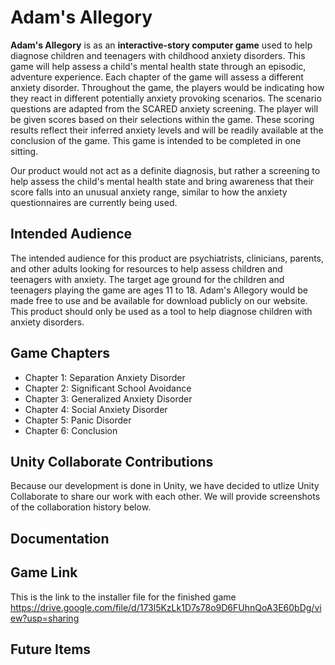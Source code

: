 # Adam's Allegory

**Adam's Allegory** is as an **interactive-story computer game** used to help diagnose children and teenagers with childhood anxiety disorders. This game will help assess a child's mental health state through an episodic, adventure experience. Each chapter of the game will assess a different anxiety disorder. Throughout the game, the players would be indicating how they react in different potentially anxiety provoking scenarios. The scenario questions are adapted from the SCARED anxiety screening. The player will be given scores based on their selections within the game. These scoring results reflect their inferred anxiety levels and will be readily available at the conclusion of the game. This game is intended to be completed in one sitting.

Our product would not act as a definite diagnosis, but rather a screening to help assess the child's mental health state and bring awareness that their score falls into an unusual anxiety range, similar to how the anxiety questionnaires are currently being used.

## Intended Audience
The intended audience for this product are psychiatrists, clinicians, parents, and other adults looking for resources to help assess children and teenagers with anxiety. The target age ground for the children and teenagers playing the game are ages 11 to 18. Adam's Allegory would be made free to use and be available for download publicly on our website. This product should only be used as a tool to help diagnose children with anxiety disorders.

## Game Chapters
* Chapter 1: Separation Anxiety Disorder
* Chapter 2: Significant School Avoidance
* Chapter 3: Generalized Anxiety Disorder
* Chapter 4: Social Anxiety Disorder
* Chapter 5: Panic Disorder
* Chapter 6: Conclusion

## Unity Collaborate Contributions
Because our development is done in Unity, we have decided to utlize Unity Collaborate to share our work with each other. We will provide screenshots of the collaboration history below.

## Documentation

## Game Link
This is the link to the installer file for the finished game
https://drive.google.com/file/d/173l5KzLk1D7s78o9D6FUhnQoA3E60bDg/view?usp=sharing

## Future Items
